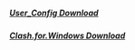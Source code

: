 <h5><a href="https://raw.gitmirror.com/Leyoud/LEYOUD/master/Clash/user_config.yaml">User_Config Download</a></h5>
<h5><a href="https://hub.gitmirror.com/https://github.com/Leyoud/LEYOUD/releases/download/0.20.35/Clash.for.Windows-0.20.35-Chinese.7z">Clash.for.Windows Download</a></h5>
